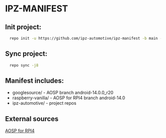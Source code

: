 # IPZ-MANIFEST

## Init project:
```bash
  repo init -u https://github.com/ipz-automotive/ipz-manifest -b main -m default.xml
```

## Sync project:
```bash
  repo sync -j8
```

## Manifest includes:
- googlesource/ - AOSP branch android-14.0.0_r20
- raspberry-vanilla/ - AOSP for RPI4 branch android-14.0
- ipz-automotive/ - project repos

## External sources
[AOSP for RPI4](https://github.com/raspberry-vanilla/android_local_manifest/tree/android-14.0)